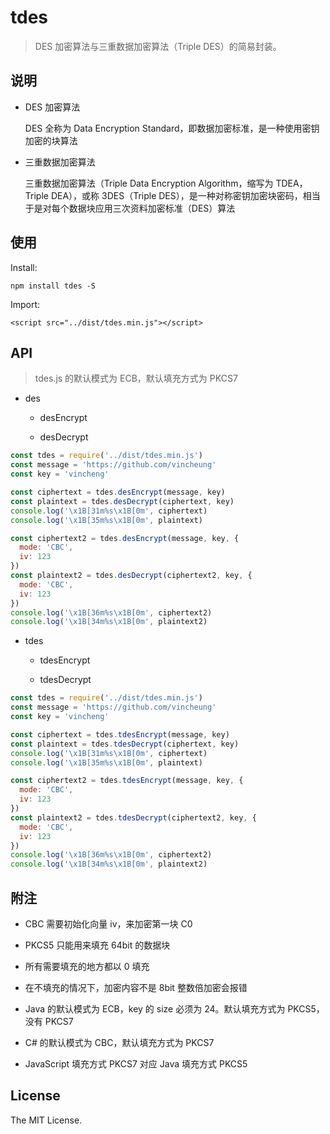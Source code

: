 # tdes

> DES 加密算法与三重数据加密算法（Triple DES）的简易封装。

## 说明

- DES 加密算法

  DES 全称为 Data Encryption Standard，即数据加密标准，是一种使用密钥加密的块算法

- 三重数据加密算法

  三重数据加密算法（Triple Data Encryption Algorithm，缩写为 TDEA，Triple DEA），或称 3DES（Triple DES），是一种对称密钥加密块密码，相当于是对每个数据块应用三次资料加密标准（DES）算法

## 使用

Install:

```shell
npm install tdes -S
```

Import:

```shell
<script src="../dist/tdes.min.js"></script>
```

## API

> tdes.js 的默认模式为 ECB，默认填充方式为 PKCS7

- des

  - desEncrypt

  - desDecrypt

```js
const tdes = require('../dist/tdes.min.js')
const message = 'https://github.com/vincheung'
const key = 'vincheng'

const ciphertext = tdes.desEncrypt(message, key)
const plaintext = tdes.desDecrypt(ciphertext, key)
console.log('\x1B[31m%s\x1B[0m', ciphertext)
console.log('\x1B[35m%s\x1B[0m', plaintext)

const ciphertext2 = tdes.desEncrypt(message, key, {
  mode: 'CBC',
  iv: 123
})
const plaintext2 = tdes.desDecrypt(ciphertext2, key, {
  mode: 'CBC',
  iv: 123
})
console.log('\x1B[36m%s\x1B[0m', ciphertext2)
console.log('\x1B[34m%s\x1B[0m', plaintext2)
```

- tdes

  - tdesEncrypt

  - tdesDecrypt

```js
const tdes = require('../dist/tdes.min.js')
const message = 'https://github.com/vincheung'
const key = 'vincheng'

const ciphertext = tdes.tdesEncrypt(message, key)
const plaintext = tdes.tdesDecrypt(ciphertext, key)
console.log('\x1B[31m%s\x1B[0m', ciphertext)
console.log('\x1B[35m%s\x1B[0m', plaintext)

const ciphertext2 = tdes.tdesEncrypt(message, key, {
  mode: 'CBC',
  iv: 123
})
const plaintext2 = tdes.tdesDecrypt(ciphertext2, key, {
  mode: 'CBC',
  iv: 123
})
console.log('\x1B[36m%s\x1B[0m', ciphertext2)
console.log('\x1B[34m%s\x1B[0m', plaintext2)
```

## 附注

- CBC 需要初始化向量 iv，来加密第一块 C0

- PKCS5 只能用来填充 64bit 的数据块

- 所有需要填充的地方都以 0 填充

- 在不填充的情况下，加密内容不是 8bit 整数倍加密会报错

- Java 的默认模式为 ECB，key 的 size 必须为 24。默认填充方式为 PKCS5，没有 PKCS7

- C# 的默认模式为 CBC，默认填充方式为 PKCS7

- JavaScript 填充方式 PKCS7 对应 Java 填充方式 PKCS5

## License

The MIT License.
